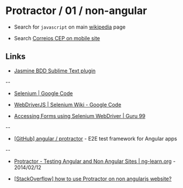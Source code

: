 # Protractor / 01 / non-angular

* Search for `javascript` on main [wikipedia](https://www.wikipedia.org/) page

* Search [Correios CEP on mobile site](http://m.correios.com.br/movel/buscaCep.do)


## Links


* [Jasmine BDD Sublime Text plugin](https://sublime.wbond.net/packages/Jasmine%20BDD)

--

* [Selenium | Google Code](https://code.google.com/p/selenium/)

* [WebDriverJS | Selenium Wiki - Google Code](https://code.google.com/p/selenium/wiki/WebDriverJs)

* [Accessing Forms using Selenium WebDriver | Guru 99](http://www.guru99.com/accessing-forms-in-webdriver.html)

--

* [[GitHub] angular / protractor](https://github.com/angular/protractor) - E2E test framework for Angular apps

--

* [Protractor - Testing Angular and Non Angular Sites | ng-learn.org](http://ng-learn.org/2014/02/Protractor_Testing_With_Angular_And_Non_Angular_Sites/) - 2014/02/12

* [[StackOverflow] how to use Protractor on non angularjs website?](https://stackoverflow.com/questions/20927652/how-to-use-protractor-on-non-angularjs-website)
